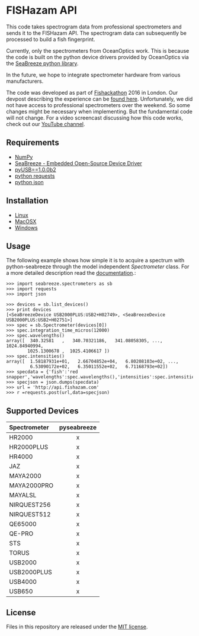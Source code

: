 # FISHazam API

This code takes spectrogram data from professional spectrometers and sends it to the FISHazam API.  The spectrogram data can subsequently be processed to build a fish fingerprint.

Currently, only the spectrometers from OceanOptics work.  This is because the code is built on the python device drivers provided by OceanOptics via the [SeaBreeze python library](http://oceanoptics.com/product/seabreeze/).

In the future, we hope to integrate spectrometer hardware from various manufacturers.

The code was developed as part of [Fishackathon](http://www.fishackathon.co/) 2016 in London.  Our devpost describing the experience can be [found here](http://devpost.com/software/fishazam-ensrpw/).  Unfortunately, we did not have access to professional spectrometers over the weekend.  So some changes might be necessary when implementing.  But the fundamental code will not change.  For a video screencast discussing how this code works, check out our [YouTube channel](https://www.youtube.com/channel/UC4iefN94hdmy2HIM8PxcBPA).  

## Requirements

- [NumPy](http://www.numpy.org)
- [SeaBreeze - Embedded Open-Source Device Driver](http://oceanoptics.com/products/seabreeze/)
- [pyUSB==1.0.0b2](https://walac.github.io/pyusb/)
- [python requests](http://docs.python-requests.org/en/master/)
- [python json](https://docs.python.org/2/library/json.html)


## Installation

* [Linux](docs/LINUX_INSTALL.md)
* [MacOSX](docs/MACOSX_INSTALL.md)
* [Windows](docs/WINDOWS_INSTALL.md)

## Usage

The following example shows how simple it is to acquire a spectrum with
python-seabreeze through the model independent _Spectrometer_ class. For a more
detailed description read the [documentation](docs/DOCUMENTATION.md).:

```{python}
>>> import seabreeze.spectrometers as sb
>>> import requests
>>> import json

>>> devices = sb.list_devices()
>>> print devices
[<SeaBreezeDevice USB2000PLUS:USB2+H02749>, <SeaBreezeDevice USB2000PLUS:USB2+H02751>]
>>> spec = sb.Spectrometer(devices[0])
>>> spec.integration_time_micros(12000)
>>> spec.wavelengths()
array([  340.32581   ,   340.70321186,   341.08058305, ...,  1024.84940994,
        1025.1300678 ,  1025.4106617 ])
>>> spec.intensities()
array([  1.58187931e+01,   2.66704852e+04,   6.80208103e+02, ...,
         6.53090172e+02,   6.35011552e+02,   6.71168793e+02])
>>> specdata = {'fish':'red snapper','wavelengths':spec.wavelengths(),'intensities':spec.intensities()}
>>> specjson = json.dumps(specdata)
>>> url = 'http://api.fishazam.com'
>>> r =requests.post(url,data=specjson)

```


## Supported Devices

| Spectrometer | pyseabreeze |
|:-------------|:-----------:|
| HR2000       |      x      |
| HR2000PLUS   |      x      |
| HR4000       |      x      |
| JAZ          |      x      |
| MAYA2000     |      x      |
| MAYA2000PRO  |      x      |
| MAYALSL      |      x      |
| NIRQUEST256  |      x      |
| NIRQUEST512  |      x      |
| QE65000      |      x      |
| QE-PRO       |      x      |
| STS          |      x      |
| TORUS        |      x      |
| USB2000      |      x      |
| USB2000PLUS  |      x      |
| USB4000      |      x      |
| USB650       |      x      |


## License

Files in this repository are released under the [MIT license](LICENSE.md).
